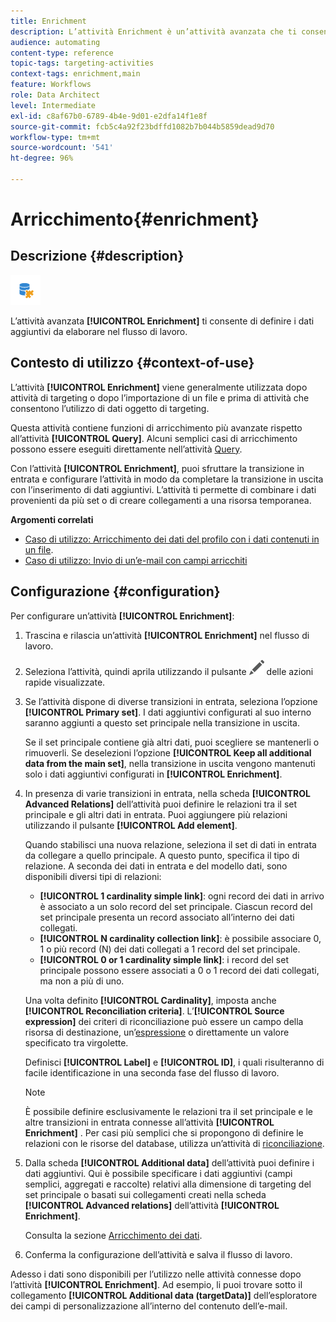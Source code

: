 ```yaml
---
title: Enrichment
description: L’attività Enrichment è un’attività avanzata che ti consente di definire i dati aggiuntivi da elaborare nel flusso di lavoro.
audience: automating
content-type: reference
topic-tags: targeting-activities
context-tags: enrichment,main
feature: Workflows
role: Data Architect
level: Intermediate
exl-id: c8af67b0-6789-4b4e-9d01-e2dfa14f1e8f
source-git-commit: fcb5c4a92f23bdffd1082b7b044b5859dead9d70
workflow-type: tm+mt
source-wordcount: '541'
ht-degree: 96%

---
```


# Arricchimento{#enrichment}

## Descrizione {#description}

![](assets/enrichment.png)

L’attività avanzata **[!UICONTROL Enrichment]** ti consente di definire i dati aggiuntivi da elaborare nel flusso di lavoro.

## Contesto di utilizzo {#context-of-use}

L’attività **[!UICONTROL Enrichment]** viene generalmente utilizzata dopo attività di targeting o dopo l’importazione di un file e prima di attività che consentono l’utilizzo di dati oggetto di targeting.

Questa attività contiene funzioni di arricchimento più avanzate rispetto all’attività **[!UICONTROL Query]**. Alcuni semplici casi di arricchimento possono essere eseguiti direttamente nell’attività [Query](../../automating/using/query.md#enriching-data).

Con l’attività **[!UICONTROL Enrichment]**, puoi sfruttare la transizione in entrata e configurare l’attività in modo da completare la transizione in uscita con l’inserimento di dati aggiuntivi. L’attività ti permette di combinare i dati provenienti da più set o di creare collegamenti a una risorsa temporanea.

**Argomenti correlati**

* [Caso di utilizzo: Arricchimento dei dati del profilo con i dati contenuti in un file](../../automating/using/enriching-profile-data-file.md).
* [Caso di utilizzo: Invio di un’e-mail con campi arricchiti](../../automating/using/sending-email-enriched-fields.md)

## Configurazione {#configuration}

Per configurare un’attività **[!UICONTROL Enrichment]**:

1. Trascina e rilascia un’attività **[!UICONTROL Enrichment]** nel flusso di lavoro.
1. Seleziona l’attività, quindi aprila utilizzando il pulsante ![](assets/edit_darkgrey-24px.png) delle azioni rapide visualizzate.
1. Se l’attività dispone di diverse transizioni in entrata, seleziona l’opzione **[!UICONTROL Primary set]**. I dati aggiuntivi configurati al suo interno saranno aggiunti a questo set principale nella transizione in uscita.

   Se il set principale contiene già altri dati, puoi scegliere se mantenerli o rimuoverli. Se deselezioni l’opzione **[!UICONTROL Keep all additional data from the main set]**, nella transizione in uscita vengono mantenuti solo i dati aggiuntivi configurati in **[!UICONTROL Enrichment]**.

1. In presenza di varie transizioni in entrata, nella scheda **[!UICONTROL Advanced Relations]** dell’attività puoi definire le relazioni tra il set principale e gli altri dati in entrata. Puoi aggiungere più relazioni utilizzando il pulsante **[!UICONTROL Add element]**.

   Quando stabilisci una nuova relazione, seleziona il set di dati in entrata da collegare a quello principale. A questo punto, specifica il tipo di relazione. A seconda dei dati in entrata e del modello dati, sono disponibili diversi tipi di relazioni:

   * **[!UICONTROL 1 cardinality simple link]**: ogni record dei dati in arrivo è associato a un solo record del set principale. Ciascun record del set principale presenta un record associato all’interno dei dati collegati.
   * **[!UICONTROL N cardinality collection link]**: è possibile associare 0, 1 o più record (N) dei dati collegati a 1 record del set principale.
   * **[!UICONTROL 0 or 1 cardinality simple link]**: i record del set principale possono essere associati a 0 o 1 record dei dati collegati, ma non a più di uno.

   Una volta definito **[!UICONTROL Cardinality]**, imposta anche **[!UICONTROL Reconciliation criteria]**. L’**[!UICONTROL Source expression]** dei criteri di riconciliazione può essere un campo della risorsa di destinazione, un’[espressione](../../automating/using/advanced-expression-editing.md) o direttamente un valore specificato tra virgolette.

   Definisci **[!UICONTROL Label]** e **[!UICONTROL ID]**, i quali risulteranno di facile identificazione in una seconda fase del flusso di lavoro.

   >[!NOTE]
   >
   >È possibile definire esclusivamente le relazioni tra il set principale e le altre transizioni in entrata connesse all’attività **[!UICONTROL Enrichment]** . Per casi più semplici che si propongono di definire le relazioni con le risorse del database, utilizza un’attività di [riconciliazione](../../automating/using/reconciliation.md).

1. Dalla scheda **[!UICONTROL Additional data]** dell’attività puoi definire i dati aggiuntivi. Qui è possibile specificare i dati aggiuntivi (campi semplici, aggregati e raccolte) relativi alla dimensione di targeting del set principale o basati sui collegamenti creati nella scheda **[!UICONTROL Advanced relations]** dell’attività **[!UICONTROL Enrichment]**.

   Consulta la sezione [Arricchimento dei dati](../../automating/using/query.md#enriching-data).

1. Conferma la configurazione dell’attività e salva il flusso di lavoro.

Adesso i dati sono disponibili per l’utilizzo nelle attività connesse dopo l’attività **[!UICONTROL Enrichment]**. Ad esempio, li puoi trovare sotto il collegamento **[!UICONTROL Additional data (targetData)]** dell’esploratore dei campi di personalizzazione all’interno del contenuto dell’e-mail.
